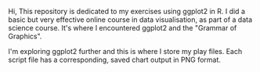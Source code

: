 Hi, 
This repository is dedicated to my exercises using ggplot2 in R. 
I did a basic but very effective online course in data visualisation, as part of a data science course. 
It's where I encountered ggplot2 and the "Grammar of Graphics".

I'm exploring ggplot2 further and this is where I store my play files. Each script file has a corresponding, saved chart output in PNG format. 
